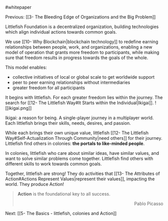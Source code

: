 #whitepaper 

Previous: [[3- The Bleeding Edge of Organizations and the Big Problem]]

Littlefish Foundation is a decentralized organization, building technologies which align individual actions towards common goals.

We use [[10- Why Blockchain|blockchain technology]] to redefine earning relationships between people, work, and organizations, enabling a new model of operation that grants more freedom to participants, while making sure that freedom results in progress towards the goals of the whole.

This model enables:
-   collective initiatives of local or global scale to get worldwide support
-   peer to peer earning relationships without intermediaries
-   greater freedom for all participants

It begins with littlefish. For each greater freedom lies within the journey. The search for [[12- The Littlefish Way#It Starts within the Individual|Ikigai]].
![[ikigai.png]]

Ikigai: a reason for being. A single-player journey in a multiplayer world. Each littlefish brings their skills, needs, desires, and passion. 

While each brings their own unique value, littlefish [[12- The Littlefish Way#Self-Actualization Through Community|need others]] for their journey. Littlefish find others in colonies: **the portals to like-minded people**.

In colonies, littlefish who care about similar ideas, have similar values, and want to solve similar problems come together. Littlefish find others with different skills to work towards common goals. 

Together, littlefish are strong! They do activities that [[13- The Attributes of Action#Actions Represent Values|represent their values]], impacting the world. They produce Action! 

> **Action** is the foundational key to all success. <div style="text-align: right"> Pablo Picasso</div>

Next: [[5- The Basics - littlefish, colonies and Action]]
